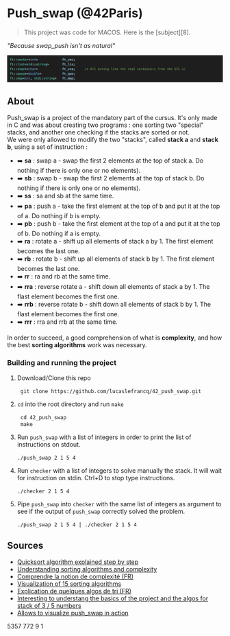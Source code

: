 # Push_swap (@42Paris)

> This project was code for MACOS. Here is the [subject][8].
>
*"Because swap_push isn't as natural"*

![Alt text](https://github.com/llefranc/42_ft_containers/blob/main/containers_example.png)

## About

Push_swap is a project of the mandatory part of the cursus.
It's only made in C and was about creating two programs : one sorting two "special" stacks, and another one checking if the stacks are sorted or not. 
</br>We were only allowed to modify the two "stacks", called **stack a** and **stack b**, using a set of instruction : 
- :arrow_right: **sa**  : swap a - swap the first 2 elements at the top of stack a. Do nothing if there is only one or no elements).
- :arrow_right: **sb**  : swap b - swap the first 2 elements at the top of stack b. Do nothing if there is only one or no elements).
- :arrow_right: **ss**  : sa and sb at the same time.
- :arrow_right: **pa**  : push a - take the first element at the top of b and put it at the top of a. Do nothing if b is empty.
- :arrow_right: **pb**  : push b - take the first element at the top of a and put it at the top of b. Do nothing if a is empty.
- :arrow_right: **ra**  : rotate a - shift up all elements of stack a by 1. The first element becomes the last one.
- :arrow_right: **rb**  : rotate b - shift up all elements of stack b by 1. The first element becomes the last one.
- :arrow_right: **rr**  : ra and rb at the same time.
- :arrow_right: **rra**  : reverse rotate a - shift down all elements of stack a by 1. The flast element becomes the first one.
- :arrow_right: **rrb**  : reverse rotate b - shift down all elements of stack b by 1. The flast element becomes the first one.
- :arrow_right: **rrr**  : rra and rrb at the same time.

In order to succeed, a good comprehension of what is **complexity**, and how the best **sorting algorithms** work was necessary. 

### Building and running the project

1. Download/Clone this repo

        git clone https://github.com/lucaslefrancq/42_push_swap.git

2. `cd` into the root directory and run `make`

        cd 42_push_swap
        make

3.  Run `push_swap` with a list of integers in order to print the list of instructions on stdout.
	
		./push_swap 2 1 5 4

4.	Run `checker` with a list of integers to solve manually the stack. It will wait for instruction on stdin. Ctrl+D to stop type instructions.
	
		./checker 2 1 5 4


5.	Pipe `push_swap` into `checker` with the same list of integers as argument to see if the output of `push_swap` correctly solved the problem.
	
		./push_swap 2 1 5 4 | ./checker 2 1 5 4



## Sources

- [Quicksort algorithm explained step by step][7]
- [Understanding sorting algorithms and complexity][6]
- [Comprendre la notion de complexité (FR)][4]
- [Visualization of 15 sorting algorithms][3]
- [Explication de quelques algos de tri (FR)][5]
- [Interesting to understang the basics of the project and the algos for stack of 3 / 5 numbers][1]
- [Allows to visualize push_swap in action][2]

[1]: https://medium.com/@jamierobertdawson/push-swap-the-least-amount-of-moves-with-two-stacks-d1e76a71789a
[2]: https://github.com/o-reo/push_swap_visualizer
[3]: https://www.youtube.com/watch?v=kPRA0W1kECg
[4]: https://zestedesavoir.com/tutoriels/621/algorithmique-pour-lapprenti-programmeur/399_presentation-de-la-notion-de-complexite-algorithmique/2020_la-notion-de-complexite/
[5]: https://zestedesavoir.com/tutoriels/621/algorithmique-pour-lapprenti-programmeur/400_premiers-exemples-de-structures-de-donnees-et-dalgorithmes-courants/2024_introduction-au-probleme-du-tri/
[6]: https://medium.com/jl-codes/understanding-sorting-algorithms-af6222995c8
[7]: https://www.youtube.com/watch?v=7h1s2SojIRw

5357
772
9
1
